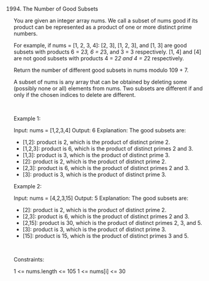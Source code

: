 1994. The Number of Good Subsets

You are given an integer array nums. We call a subset of nums good if its product can be represented as a product of one or more distinct prime numbers.

For example, if nums = [1, 2, 3, 4]:
[2, 3], [1, 2, 3], and [1, 3] are good subsets with products 6 = 2*3, 6 = 2*3, and 3 = 3 respectively.
[1, 4] and [4] are not good subsets with products 4 = 2*2 and 4 = 2*2 respectively.

Return the number of different good subsets in nums modulo 109 + 7.

A subset of nums is any array that can be obtained by deleting some (possibly none or all) elements from nums. Two subsets are different if and only if the chosen indices to delete are different.

 

Example 1:

Input: nums = [1,2,3,4]
Output: 6
Explanation: The good subsets are:
- [1,2]: product is 2, which is the product of distinct prime 2.
- [1,2,3]: product is 6, which is the product of distinct primes 2 and 3.
- [1,3]: product is 3, which is the product of distinct prime 3.
- [2]: product is 2, which is the product of distinct prime 2.
- [2,3]: product is 6, which is the product of distinct primes 2 and 3.
- [3]: product is 3, which is the product of distinct prime 3.


Example 2:

Input: nums = [4,2,3,15]
Output: 5
Explanation: The good subsets are:
- [2]: product is 2, which is the product of distinct prime 2.
- [2,3]: product is 6, which is the product of distinct primes 2 and 3.
- [2,15]: product is 30, which is the product of distinct primes 2, 3, and 5.
- [3]: product is 3, which is the product of distinct prime 3.
- [15]: product is 15, which is the product of distinct primes 3 and 5.


 

Constraints:

1 <= nums.length <= 105
1 <= nums[i] <= 30